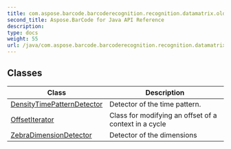 ```yaml
---
title: com.aspose.barcode.barcoderecognition.recognition.datamatrix.oldalgorithm.cells.timepatterns
second_title: Aspose.BarCode for Java API Reference
description: 
type: docs
weight: 55
url: /java/com.aspose.barcode.barcoderecognition.recognition.datamatrix.oldalgorithm.cells.timepatterns/
---
```


## Classes

| Class | Description |
| --- | --- |
| [DensityTimePatternDetector](../com.aspose.barcode.barcoderecognition.recognition.datamatrix.oldalgorithm.cells.timepatterns/densitytimepatterndetector) | Detector of the time pattern. |
| [OffsetIterator](../com.aspose.barcode.barcoderecognition.recognition.datamatrix.oldalgorithm.cells.timepatterns/offsetiterator) | Class for modifying an offset of a context in a cycle |
| [ZebraDimensionDetector](../com.aspose.barcode.barcoderecognition.recognition.datamatrix.oldalgorithm.cells.timepatterns/zebradimensiondetector) | Detector of the dimensions |
